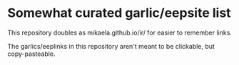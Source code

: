 # Somewhat curated garlic/eepsite list

This repository doubles as mikaela.github.io/ir/ for easier to remember
links.

The garlics/eeplinks in this repository aren't meant to be clickable, but
copy-pasteable.
